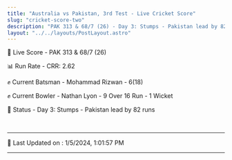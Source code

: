 ```yaml
---
title: "Australia vs Pakistan, 3rd Test - Live Cricket Score"
slug: "cricket-score-two"
description: "PAK 313 & 68/7 (26) - Day 3: Stumps - Pakistan lead by 82 runs."
layout: "../../layouts/PostLayout.astro"
---
```


🔴 Live Score - PAK 313 & 68/7 (26)  

📊 Run Rate - CRR: 2.62  

✊ Current Batsman - Mohammad Rizwan - 6(18)  

✊ Current Bowler - Nathan Lyon - 9 Over 16 Run - 1 Wicket  

📑 Status - Day 3: Stumps - Pakistan lead by 82 runs

<br />

***

📝 Last Updated on : 1/5/2024, 1:01:57 PM

***

